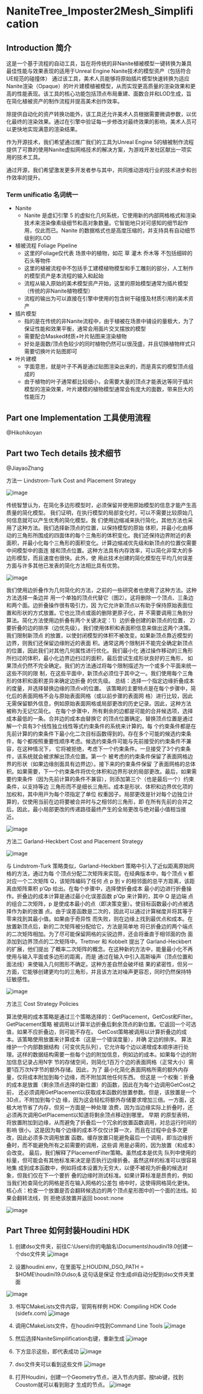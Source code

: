 # NaniteTree_Imposter2Mesh_Simplification
## Introduction 简介 
这是一个基于流程的自动工具，旨在将传统的非Nanite植被模型一键转换为兼具最佳性能与效果表现的适用于Unreal Engine Nanite技术的模型资产（包括符合UE规范的碰撞体）
通过该工具，美术人员能够将原始插片模型快速转换为适应Nanite渲染（Opaque）的叶片建模植被模型，从而实现更高质量的渲染效果和更高的性能表现。该工具的核心功能包括顶点布局重建、面数合并和LOD生成，旨在简化植被资产的制作流程并提高美术创作效率。

除提供自动化的资产转换功能外，该工具还允许美术人员根据需要微调参数，以优化最终的渲染效果。通过在引擎中验证每一步修改对最终效果的影响，美术人员可以更快地实现满意的渲染结果。

作为开源技术，我们希望通过推广我们的工具为Unreal Engine 5的植被制作流程提供了可靠的使用Nanite虚拟网格技术的解决方案，为游戏开发社区献出一项实用的技术工具。

通过开源，我们希望激发更多开发者参与其中，共同推动游戏行业的技术进步和创作效率的提升。

### Term unificatio 名词统一

- Nanite
    - Nanite 是虚幻引擎 5 的虚拟化几何系统，它使用新的内部网格格式和渲染技术来渲染像素级细节和高对象数量。它智能地只对可感知的细节起作用，仅此而已。Nanite 的数据格式也是高度压缩的，并支持具有自动细节级别的LOD
- 植被流程 Foliage Pipeline
    - 这里的Foliage仅代表 场景中的植物，如花 草 灌木 乔木等 不包括细碎的石头等物件
    - 这里的植被流程中不包括手工建模植物模型和手工雕刻的部分，人工制作的模型资产是本流程的输入和起始
    - 流程从输入原始的美术模型资产开始，这里的原始模型通常为插片模型（传统的非Nanite植物模型）
    - 流程的输出为可以直接在引擎中使用的包含树干碰撞及材质引用的美术资产
- 插片模型
    - 指的是在传统的非Nanite流程中，由于植被在场景中铺设的量极大，为了保证性能和效果平衡，通常会用面片交叉摆放的模型
    - 需要配合Masked材质+叶片贴图来渲染植物
    - 好处是面数/顶点色较少的同时植物仍然可以很茂盛，并且切换植物样式只需要切换叶片贴图即可
- 叶片建模
    - 字面意思，就是叶子不再是通过贴图渲染出来的，而是真实的模型顶点组成的
    - 由于植物的叶子通常都比较细小，会需要大量的顶点才能表达等同于插片模型的渲染效果，叶片建模的植物模型通常会有庞大的面数，带来巨大的性能压力

## Part one Implementation 工具使用流程
 @Hikohikoyan 


## Part two Tech details 技术细节
 @JiayaoZhang

⽅法⼀ Lindstrom-Turk Cost and Placement Strategy

![image](https://github.com/jiayaozhang/NaniteTree_Imposter2Mesh_Simplification/assets/38579506/f99489a6-772c-421c-bc7f-c5a15ec53bac)

传统智慧认为，在简化多边形模型时，必须保留并使⽤原始模型的信息才能产⽣⾼质量的简化模型。
我们证明，在执⾏模型的局部变化时，可以不需要⽐较原始⼏何信息就可以产⽣优秀的简化模型。我
们使⽤边缩减来执⾏简化，其他⽅法也采⽤了这种⽅法。我们选择新顶点的位置，以保持模型的原始
体积，并最⼩化由移动的三⻆形所围成的四⾯体的每个三⻆形的体积变化。我们还保持边界附近的表
⾯积，并最⼩化每个三⻆形的⾯积变化。计算边缩减优先级和新顶点的位置仅需要中间模型中的⾯连
接和顶点位置。这种⽅法具有内存效率，可以简化⾮常⼤的多边形模型，⽽且速度也很快。此外，使
⽤此技术创建的简化模型在平均⼏何误差⽅⾯与许多其他已发表的简化⽅法相⽐具有优势。

![image](https://github.com/jiayaozhang/NaniteTree_Imposter2Mesh_Simplification/assets/38579506/25c5f891-d4d4-4d3b-944d-a668cbf9af9c)

我们使⽤边折叠作为⼏何简化的⽅法，之前的⼀些研究者也使⽤了这种⽅法。这种⽅法选择⼀条边并
⽤⼀个单独的顶点代替它（图2）。这将删除⼀个顶点、三条边和两个⾯。边折叠操作很有吸引⼒，因
为它允许新顶点以有助于保持原始表⾯位置和形状的⽅式放置。它也⽐顶点或⾯的删除更原⼦化，并
不需要调⽤三⻆剖分算法。简化⽅法使⽤边折叠有两个关键决定：1）边折叠创建的新顶点的位置，
2）要折叠的边的排序（边优先级）。我们使⽤体积和表⾯积信息来做出这两个决策。我们限制新顶点
的放置，以使封闭模型的体积不被改变。如果新顶点靠近模型的边界，则我们还保留边缘附近的表⾯
积。通常这两个限制并不能完全确定新顶点的位置，因此我们对其他⼏何属性进⾏优化。我们最⼩化
通过操作移动的三⻆形所扫过的体积，最⼩化边界边扫过的⾯积，最后尝试⽣成形状良好的三⻆形，
如果顶点仍然不完全确定。我们的⽅法通过将每个限制描述为⼀个或多个平⾯来统⼀这些不同的限
制，在这些平⾯中，新顶点必须位于其中之⼀。我们使⽤每个三⻆形的体积和⾯积差异来确定边折叠
的优先级。
总结：选择⼀个指定边缘折叠成本的度量，并选择替换边缘的顶点v的位置。
该策略的主要特点是在每个步骤中，简化后的表⾯⽹格不会与原始表⾯⽹格（或以前步骤的表⾯⽹
格）进⾏⽐较，因此⽆需保留额外信息，例如原始表⾯⽹格或局部更改的历史记录。因此，这种⽅法
被称为⽆记忆简化。
在每个步骤中，所有剩余的边都是可能的合并候选项，选择成本最低的⼀条。合并边的成本由替换它
的顶点位置确定。替换顶点位置是通过解⼀个具有3个线性独⽴线性等式约束条件的系统来计算的。每
个约束条件都是在先前计算的约束条件下最⼩化⼆次⽬标函数得到的。存在多个可能的候选约束条
件，每个都按照重要性顺序考虑。候选约束条件可能与先前接受的约束条件不兼容，在这种情况下，
它将被拒绝，考虑下⼀个约束条件。⼀旦接受了3个约束条件，该系统就会被求解出顶点位置。第⼀个
被考虑的约束条件保留了表⾯⽹格边界的形状（如果边缘剖⾯具有边界边）。接下来的约束条件保留
了表⾯⽹格的总体积。如果需要，下⼀个约束条件将优化体积和边界形状的局部更改。最后，如果需
要约束条件（因为先前计算的条件不兼容），则添加第三个（也是最后⼀个）约束条件，以⽀持等边
三⻆形⽽不是细⻓三⻆形。成本是形状、体积和边界优化项的加权和，其中⽤⼾为每个项指定了单位
权重因⼦。局部更改是针对每个边独⽴计算的，仅使⽤当前在边将要被合并时与之相邻的三⻆形，即
在所有先前的合并之后。因此，最⼩局部更改的传递路径最终产⽣的全局更改与绝对最⼩值相当接
近。

![image](https://github.com/jiayaozhang/NaniteTree_Imposter2Mesh_Simplification/assets/38579506/4cf10168-d35f-4a16-a2ea-c3e55280a763)


⽅法⼆ Garland-Heckbert Cost and Placement Strategy

![image](https://github.com/jiayaozhang/NaniteTree_Imposter2Mesh_Simplification/assets/38579506/f0e28c62-3a68-4657-9517-0873c8a508bb)

与 Lindstrom-Turk 策略类似，Garland-Heckbert 策略中引⼊了近似距离原始⽹格的⽅法，通过为每
个顶点分配⼆次矩阵来实现。在经典版本中，每个顶点 v 都对应⼀个⼆次矩阵 Q，该矩阵编码了任何
点 p 到 v 的相邻⾯的总平⽅距离，该距离由矩阵乘积 p′Qp 给出。在每个步骤中，选择使折叠成本
最⼩的边进⾏折叠操作。折叠边的成本计算是通过最⼩化误差函数 p′Qp 来计算的，其中 Q 是边端
点的组合⼆次矩阵，p 是使成本最⼩的点（即决策变量）。使⽬标函数最⼩的点被选择作为新的放置
点。由于误差函数是⼆次的，因此可以通过计算梯度并将其等于零来找到其最⼩值。如果由于奇异性
⽽失败，则在边缘上找到最优点和成本。在放置新顶点后，新的⼆次矩阵被分配给它，⽅法是简单地
将已折叠边的两个端点的⼆次矩阵相加。为了尽可能保留⽹格的尖锐边界，还会将垂直于相邻⾯的伪
⾯添加到边界顶点的⼆次矩阵中。Trettner 和 Kobbelt 提出了 Garland-Heckbert 的扩展，他们提出
了概率⼆次矩阵的概念。在这种新的⽅法中，能量最⼩化不再使⽤与输⼊平⾯或多边形的距离，⽽是
通过在输⼊中引⼊⾼斯噪声（顶点位置和⾯法线）来使输⼊⼏何图形不确定。这种⽅差⾃然会破坏结
果的紧密性，但另⼀⽅⾯，它能够创建更均匀的三⻆形，并且该⽅法对噪声更容忍，同时仍然保持特
征敏感性。

![image](https://github.com/jiayaozhang/NaniteTree_Imposter2Mesh_Simplification/assets/38579506/6a28c162-41a5-4b4b-b9b5-b9553a871cf5)


⽅法三 Cost Strategy Policies

算法使⽤的成本策略是通过三个策略选择的：GetPlacement，GetCost和Filter。 GetPlacement策略
被调⽤以计算半边折叠后剩余顶点的新位置。它返回⼀个可选值，如果不应折叠边，则可能不存在。
GetCost策略被调⽤以计算折叠边的成本。该策略使⽤放置来计算成本（这是⼀个错误度量），并确
定边的排序。 算法维护⼀个内部数据结构（可变优先队列），它允许每个边以递增成本顺序进⾏处
理。这样的数据结构需要⼀些每个边的附加信息，例如边的成本。如果每个边的附加信息记录占⽤N字
节的存储空间，则简化1百万个边的表⾯⽹格（正常⼤⼩）需要1百万次N字节的额外存储。因此，为了
最⼩化简化表⾯⽹格所需的额外内存量，仅将成本附加到每个边缘，⽽不附加其他任何东西。 但这是
⼀个权衡：折叠的成本是放置（剩余顶点选择的新位置）的函数，因此在为每个边调⽤GetCost之前，
还必须调⽤GetPlacement以获取成本函数的放置参数。但是，该放置是⼀个3D点，不附加到每个边
缘，因为这会轻松将额外存储要求增加三倍。⼀⽅⾯，这极⼤地节省了内存，但另⼀⽅⾯是⼀种处理
浪费，因为当边缘实际上折叠时，还必须再次调⽤GetPlacement以知道将剩余顶点移动到哪⾥。 早期
的原型表明，将放置附加到边缘，从⽽避免了折叠后⼀个冗余的放置函数调⽤，对总运⾏时间的影响
很⼩。这是因为每个边缘的成本不仅仅计算⼀次，⽽且在过程中会多次更改，因此必须多次调⽤放置
函数。缓存放置只能避免最后⼀个调⽤，即当边缘折叠时，⽽不能避免所有之前需要的调⽤，这些调
⽤是必需的，因为放置（和成本）会改变。 最后，我们解释了PlacementFilter策略。虽然成本是优先
队列中使⽤的标量，但可能会有其他标准来决定是否执⾏边缘折叠。虽然这样的标准可以很容易地集
成到成本函数中，例如将成本设置为⽆穷⼤，以便不被视为折叠的候选对象，但我们仅在下⼀个要折
叠的边缘时测试标准。如果计算标准是昂贵的，例如当我们检查简化的⽹格是否在输⼊⽹格的公差包
络中时，这使得⽹格简化更快。
核⼼点：检查⼀个放置是否会翻转候选边的两个顶点星形图中的⼀个⾯的法线。如果会翻转法线，则
拒绝该放置并返回 boost::none

![image](https://github.com/jiayaozhang/NaniteTree_Imposter2Mesh_Simplification/assets/38579506/3a4c10eb-5339-43b4-9618-127dcf6a32ec)

## Part Three 如何封装Houdini HDK

1. 创建dso⽂件夹，前往C:\Users\你的电脑名\Documents\houdini19.0创建⼀个dso⽂件夹
![image](https://github.com/jiayaozhang/NaniteTree_Imposter2Mesh_Simplification/assets/38579506/7f0dfb07-dc27-4762-87fd-b4445d0c6413)

2. 设置houdini.env，在⾥⾯写上HOUDINI_DSO_PATH = $HOME\houdini19.0\dso;& 这句话是保证
你⽣成dll⾃动分配到dso⽂件夹⾥⾯

![image](https://github.com/jiayaozhang/NaniteTree_Imposter2Mesh_Simplification/assets/38579506/f9a16030-897f-47ce-863a-287991bda758)

3. 书写CMakeLists⽂件内容，官⽹有样例 HDK: Compiling HDK Code (sidefx.com)
![image](https://github.com/jiayaozhang/NaniteTree_Imposter2Mesh_Simplification/assets/38579506/a3407cf2-dbeb-452e-a7dd-e2963f6f4806)

4. 调⽤CMakeLists⽂件，在houdini中找到Command Line Tools
![image](https://github.com/jiayaozhang/NaniteTree_Imposter2Mesh_Simplification/assets/38579506/577ebc1c-ec7f-4ecd-a8c2-30b58392e249)

5. 然后选择NaniteSimpilification右键，重新⽣成
![image](https://github.com/jiayaozhang/NaniteTree_Imposter2Mesh_Simplification/assets/38579506/09d6e035-c1a2-4e00-b3cc-38148905e474)

6. 下⽅显⽰这些，即代表成功
![image](https://github.com/jiayaozhang/NaniteTree_Imposter2Mesh_Simplification/assets/38579506/0ace8999-4d5b-4c04-9532-775711282444)

7. dso⽂件夹可以看到这些⽂件
![image](https://github.com/jiayaozhang/NaniteTree_Imposter2Mesh_Simplification/assets/38579506/ac1a6df4-ddad-4071-b35a-cda7ca10b2c6)

8. 打开Houdini，创建⼀个Geometry节点，进⼊节点内部，按tab键，找到Coustom就可以看到刚才
⽣成的节点。
![image](https://github.com/jiayaozhang/NaniteTree_Imposter2Mesh_Simplification/assets/38579506/f6b8d167-3008-4fc9-acc5-b85d71341f6f)



